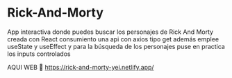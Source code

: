 # Rick-And-Morty
App interactiva donde puedes buscar los personajes de Rick And Morty creada con React consumiento una  api con axios tipo get además emplee useState y useEffect y para la búsqueda de los personajes puse en practica los inputs controlados 


AQUI WEB 🌟
https://rick-and-morty-yei.netlify.app/
